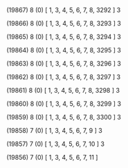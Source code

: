 (19867) 8 (0) [ 1, 3, 4, 5, 6, 7, 8, 3292 ] 3 


(19866) 8 (0) [ 1, 3, 4, 5, 6, 7, 8, 3293 ] 3 


(19865) 8 (0) [ 1, 3, 4, 5, 6, 7, 8, 3294 ] 3 


(19864) 8 (0) [ 1, 3, 4, 5, 6, 7, 8, 3295 ] 3 


(19863) 8 (0) [ 1, 3, 4, 5, 6, 7, 8, 3296 ] 3 


(19862) 8 (0) [ 1, 3, 4, 5, 6, 7, 8, 3297 ] 3 


(19861) 8 (0) [ 1, 3, 4, 5, 6, 7, 8, 3298 ] 3 


(19860) 8 (0) [ 1, 3, 4, 5, 6, 7, 8, 3299 ] 3 


(19859) 8 (0) [ 1, 3, 4, 5, 6, 7, 8, 3300 ] 3 


(19858) 7 (0) [ 1, 3, 4, 5, 6, 7, 9 ] 3 


(19857) 7 (0) [ 1, 3, 4, 5, 6, 7, 10 ] 3 


(19856) 7 (0) [ 1, 3, 4, 5, 6, 7, 11 ]  

